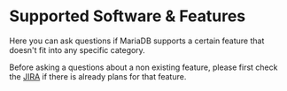 
# Supported Software & Features

Here you can ask questions if MariaDB supports a certain feature that doesn't fit into any specific category.


Before asking a questions about a non existing feature, please first check the [JIRA](../../../../general-resources/learning-and-training/training-and-tutorials/advanced-mariadb-articles/development-articles/tools/jira.md) if there is already plans for that feature.

